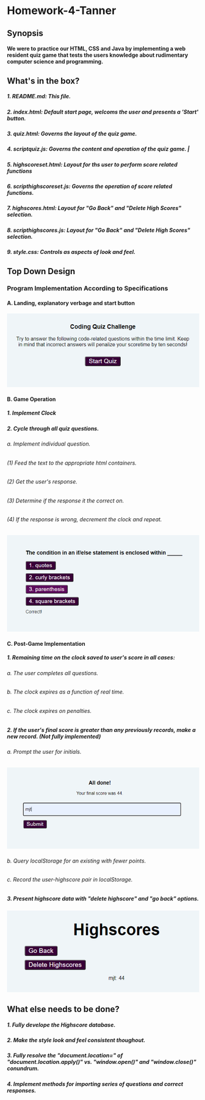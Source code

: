 # Homework-4-Tanner
## Synopsis 
#### We were to practice our HTML, CSS and Java by implementing a web resident quiz game that tests the users knowledge about rudimentary computer science and programming.
## What's in the box?
##### 1. README.md: This file.
##### 2. index.html: Default start page, welcoms the user and presents a 'Start' button.
##### 3. quiz.html: Governs the layout of the quiz game. 
##### 4. scriptquiz.js: Governs the content and operation of the quiz game.                  |
##### 5. highscoreset.html: Layout for ths user to perform score related functions 
##### 6. scripthighscoreset.js: Governs the operation of score related functions.
##### 7. highscores.html: Layout for "Go Back" and "Delete High Scores" selection.
##### 8. scripthighscores.js: Layout for "Go Back" and "Delete High Scores" selection.
##### 9. style.css: Controls as aspects of look and feel. 
## Top Down Design
### Program Implementation According to Specifications
#### A. Landing, explanatory verbage and start button
!["File Not Available"](./assets/images/1.png "index.html")
#### B. Game Operation
##### 1. Implement Clock
##### 2. Cycle through all quiz questions.
###### a. Implement individual question.
###### (1) Feed the text to the appropriate html containers.
###### (2) Get the user's response.
###### (3) Determine if the response it the correct on.
###### (4) If the response is wrong, decrement the clock and repeat. 
!["File Not Available"](./assets/images/2.png "quiz.html")
#### C. Post-Game Implementation
##### 1. Remaining time on the clock saved to user's score in all cases:
###### a. The user completes all questions.
###### b. The clock expires as a function of real time.
###### c. The clock expires on penalties.
##### 2. If the user's final score is greater than any previously records, make a new record. (Not fully implemented)
###### a. Prompt the user for initials.
!["File Not Available"](./assets/images/3.png "highscoreset.html")
###### b. Query localStorage for an existing with fewer points.
###### c. Record the user-highscore pair in localStorage. 
##### 3. Present highscore data with "delete highscore" and "go back" options.
!["File Not Available"](./assets/images/4.png "highscores.html")
## What else needs to be done?
##### 1. Fully develope the Highscore database.
##### 2. Make the style look and feel consistent thoughout.
##### 3. Fully resolve the "document.location=" of "document.location.apply()" vs. "window.open()" and "window.close()" conundrum.
##### 4. Implement methods for importing series of questions and correct responses. 
